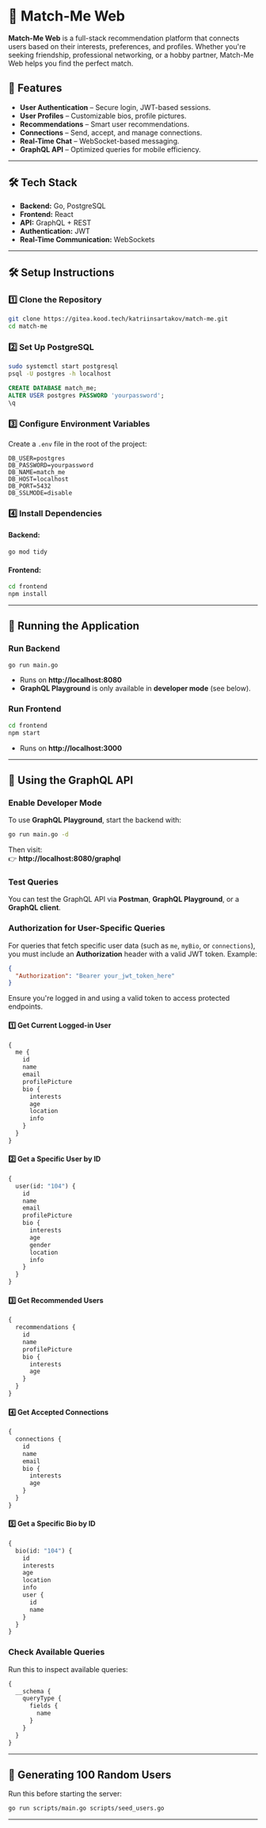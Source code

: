 # 👀 Match-Me Web

**Match-Me Web** is a full-stack recommendation platform that connects users based on their interests, preferences, and profiles. Whether you're seeking friendship, professional networking, or a hobby partner, Match-Me Web helps you find the perfect match.

## 🚀 Features

- **User Authentication** – Secure login, JWT-based sessions.
- **User Profiles** – Customizable bios, profile pictures.
- **Recommendations** – Smart user recommendations.
- **Connections** – Send, accept, and manage connections.
- **Real-Time Chat** – WebSocket-based messaging.
- **GraphQL API** – Optimized queries for mobile efficiency.

---

## 🛠️ Tech Stack

- **Backend:** Go, PostgreSQL
- **Frontend:** React
- **API:** GraphQL + REST
- **Authentication:** JWT
- **Real-Time Communication:** WebSockets

---

## 🛠️ Setup Instructions

### **1️⃣ Clone the Repository**
```bash
git clone https://gitea.kood.tech/katriinsartakov/match-me.git
cd match-me
```

### **2️⃣ Set Up PostgreSQL**
```bash
sudo systemctl start postgresql
psql -U postgres -h localhost
```
```sql
CREATE DATABASE match_me;
ALTER USER postgres PASSWORD 'yourpassword';
\q
```

### **3️⃣ Configure Environment Variables**
Create a `.env` file in the root of the project:
```env
DB_USER=postgres
DB_PASSWORD=yourpassword
DB_NAME=match_me
DB_HOST=localhost
DB_PORT=5432
DB_SSLMODE=disable
```

### **4️⃣ Install Dependencies**
#### Backend:
```bash
go mod tidy
```
#### Frontend:
```bash
cd frontend
npm install
```

---

## 🚀 Running the Application

### **Run Backend**
```bash
go run main.go
```
- Runs on **http://localhost:8080**
- **GraphQL Playground** is only available in **developer mode** (see below).

### **Run Frontend**
```bash
cd frontend
npm start
```
- Runs on **http://localhost:3000**

---

## 🎯 Using the GraphQL API

### **Enable Developer Mode**
To use **GraphQL Playground**, start the backend with:
```bash
go run main.go -d
```
Then visit:  
👉 **http://localhost:8080/graphql**

### **Test Queries**
You can test the GraphQL API via **Postman**, **GraphQL Playground**, or a **GraphQL client**.

### **Authorization for User-Specific Queries**
For queries that fetch specific user data (such as `me`, `myBio`, or `connections`), you must include an **Authorization** header with a valid JWT token. Example:
```json
{
  "Authorization": "Bearer your_jwt_token_here"
}
```
Ensure you're logged in and using a valid token to access protected endpoints.

#### **1️⃣ Get Current Logged-in User**
```graphql
{
  me {
    id
    name
    email
    profilePicture
    bio {
      interests
      age
      location
      info
    }
  }
}
```

#### **2️⃣ Get a Specific User by ID**
```graphql
{
  user(id: "104") {
    id
    name
    email
    profilePicture
    bio {
      interests
      age
      gender
      location
      info
    }
  }
}
```

#### **3️⃣ Get Recommended Users**
```graphql
{
  recommendations {
    id
    name
    profilePicture
    bio {
      interests
      age
    }
  }
}
```

#### **4️⃣ Get Accepted Connections**
```graphql
{
  connections {
    id
    name
    email
    bio {
      interests
      age
    }
  }
}
```

#### **5️⃣ Get a Specific Bio by ID**
```graphql
{
  bio(id: "104") {
    id
    interests
    age
    location
    info
    user {
      id
      name
    }
  }
}
```

### **Check Available Queries**
Run this to inspect available queries:
```graphql
{
  __schema {
    queryType {
      fields {
        name
      }
    }
  }
}
```

---

## 📆 Generating 100 Random Users
Run this before starting the server:
```bash
go run scripts/main.go scripts/seed_users.go
```

---

